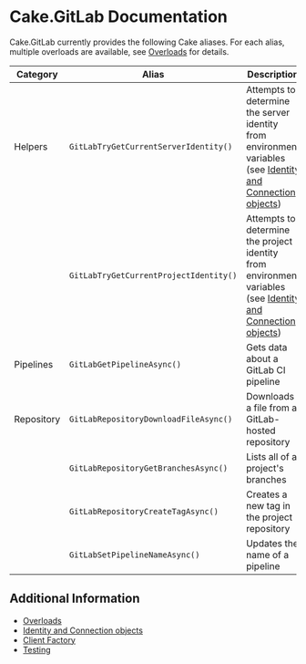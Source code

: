 <!--
GENERATED FILE - DO NOT EDIT
This file was generated by [MarkdownSnippets](https://github.com/SimonCropp/MarkdownSnippets).
Source File: /docs/mdsource/README.source.md
To change this file edit the source file and then run MarkdownSnippets.
-->

# Cake.GitLab Documentation

Cake.GitLab currently provides the following Cake aliases.
For each alias, multiple overloads are available, see [Overloads](./overloads.md) for details.

| Category   | Alias                                  | Description                                                                                                                                        |
|------------|----------------------------------------|----------------------------------------------------------------------------------------------------------------------------------------------------|
| Helpers    | `GitLabTryGetCurrentServerIdentity()`  | Attempts to determine the server identity from environment variables (see [Identity and Connection objects](identites-and-connection-objects.md))  | 
|            | `GitLabTryGetCurrentProjectIdentity()` | Attempts to determine the project identity from environment variables (see [Identity and Connection objects](identites-and-connection-objects.md)) | 
| Pipelines  | `GitLabGetPipelineAsync()`             | Gets data about a GitLab CI pipeline                                                                                                               |
| Repository | `GitLabRepositoryDownloadFileAsync()`  | Downloads a file from a GitLab-hosted repository                                                                                                   |
|            | `GitLabRepositoryGetBranchesAsync()`   | Lists all of a project's branches                                                                                                                  |
|            | `GitLabRepositoryCreateTagAsync()`     | Creates a new tag in the project repository                                                                                                        |
|            | `GitLabSetPipelineNameAsync()`         | Updates the name of a pipeline                                                                                                                     |

## Additional Information

- [Overloads](./overloads.md)
- [Identity and Connection objects](./identites-and-connection-objects.md)
- [Client Factory](./client-factory.md)
- [Testing](./testing.md)
